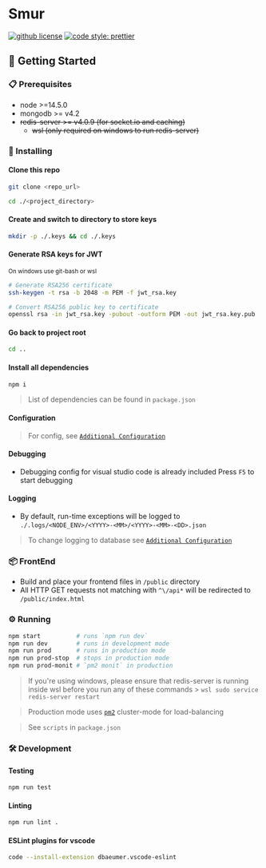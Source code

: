 # Smur

[![github license](https://img.shields.io/github/license/sagarpanchal/smur.svg?style=flat-square)](https://github.com/sagarpanchal/smur/blob/master/LICENSE)
[![code style: prettier](https://img.shields.io/badge/code_style-prettier-ff69b4.svg?style=flat-square)](https://github.com/prettier/prettier)

<!-- [![GitHub top language](https://img.shields.io/github/languages/top/sagarpanchal/smur.svg?style=flat-square)](https://github.com/sagarpanchal/smur) -->

## 🚀 Getting Started

### 📋 Prerequisites

- node >=14.5.0
- mongodb >= v4.2
- ~~redis-server >= v4.0.9 (for socket.io and caching)~~
  - ~~wsl (only required on windows to run redis-server)~~

### 🔧 Installing

#### Clone this repo

```bash
git clone <repo_url>

cd ./<project_directory>
```

#### Create and switch to directory to store keys

```bash
mkdir -p ./.keys && cd ./.keys
```

#### Generate RSA keys for JWT

<small>On windows use git-bash or wsl</small>

```bash
# Generate RSA256 certificate
ssh-keygen -t rsa -b 2048 -m PEM -f jwt_rsa.key

# Convert RSA256 public key to certificate
openssl rsa -in jwt_rsa.key -pubout -outform PEM -out jwt_rsa.key.pub
```

#### Go back to project root

```bash
cd ..
```

#### Install all dependencies

```bash
npm i
```

> List of dependencies can be found in `package.json`

#### Configuration

> For config, see [`Additional Configuration`](./config.md)

#### Debugging

- Debugging config for visual studio code is already included Press `F5` to start debugging

#### Logging

- By default, run-time exceptions will be logged to `./.logs/<NODE_ENV>/<YYYY>-<MM>/<YYYY>-<MM>-<DD>.json`

> To change logging to database see [`Additional Configuration`](./config.md)

### 📦 FrontEnd

- Build and place your frontend files in `/public` directory
- All HTTP GET requests not matching with `^\/api*` will be redirected to `/public/index.html`

### ⚙️ Running

```bash
npm start          # runs `npm run dev`
npm run dev        # runs in development mode
npm run prod       # runs in production mode
npm run prod-stop  # stops in production mode
npm run prod-monit # `pm2 monit` in production
```

> If you're using windows, please ensure that redis-server is running inside wsl before you run any of these commands > `wsl sudo service redis-server restart`

> Production mode uses [`pm2`](https://github.com/Unitech/pm2/blob/master/README.md) cluster-mode for load-balancing

> See `scripts` in `package.json`

### 🛠️ Development

#### Testing

```bash
npm run test
```

#### Linting

```bash
npm run lint .
```

#### ESLint plugins for vscode

```bash
code --install-extension dbaeumer.vscode-eslint
```
